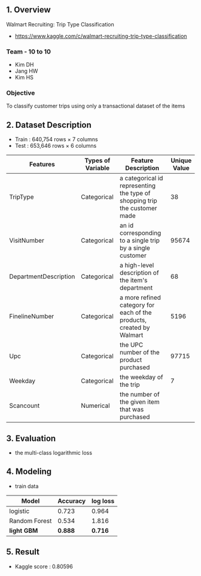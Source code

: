 ## 1. Overview

Walmart Recruiting: Trip Type Classification
- https://www.kaggle.com/c/walmart-recruiting-trip-type-classification

### Team - 10 to 10
- Kim DH
- Jang HW
- Kim HS

### Objective
To classify customer trips using only a transactional dataset of the items

## 2. Dataset Description
- Train : 640,754 rows × 7 columns
- Test : 653,646 rows × 6 columns

Features|Types of Variable|Feature Description|Unique Value
--------|------------|------------|----------
TripType|Categorical|a categorical id representing the type of shopping trip the customer made|38
VisitNumber|Categorical|an id corresponding to a single trip by a single customer|95674
DepartmentDescription|Categorical|a high-level description of the item's department|68
FinelineNumber|Categorical|a more refined category for each of the products, created by Walmart|5196
Upc|Categorical|the UPC number of the product purchased|97715
Weekday|Categorical|the weekday of the trip|7
Scancount|Numerical|the number of the given item that was purchased|

## 3. Evaluation
- the multi-class logarithmic loss

## 4. Modeling
- train data

Model|Accuracy|log loss
-----|--------|--------
logistic|0.723|0.964
Random Forest|0.534|1.816
**light GBM**|**0.888**|**0.716**

## 5. Result
- Kaggle score : 0.80596
